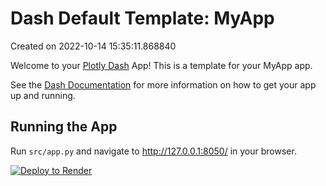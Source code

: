 # Dash Default Template: MyApp

Created on 2022-10-14 15:35:11.868840

Welcome to your [Plotly Dash](https://plotly.com/dash/) App! This is a template for your MyApp app.

See the [Dash Documentation](https://dash.plotly.com/introduction) for more information on how to get your app up and running.

## Running the App

Run `src/app.py` and navigate to http://127.0.0.1:8050/ in your browser.



[![Deploy to Render](https://render.com/images/deploy-to-render-button.svg)](https://render.com/deploy)

